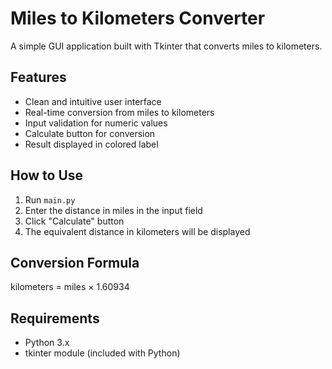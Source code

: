 # Miles to Kilometers Converter

A simple GUI application built with Tkinter that converts miles to kilometers.

## Features
- Clean and intuitive user interface
- Real-time conversion from miles to kilometers
- Input validation for numeric values
- Calculate button for conversion
- Result displayed in colored label

## How to Use
1. Run `main.py`
2. Enter the distance in miles in the input field
3. Click "Calculate" button
4. The equivalent distance in kilometers will be displayed

## Conversion Formula
kilometers = miles × 1.60934

## Requirements
- Python 3.x
- tkinter module (included with Python)
